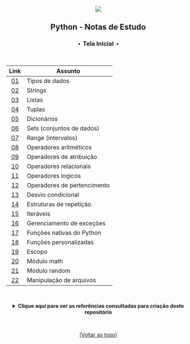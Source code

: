 <div align="center">
	<img src="./assets/python.png">
	<h2>Python - Notas de Estudo</h2>
	<h3>⬝&nbsp; Tela Inicial &nbsp;⬝</h3>
&nbsp;
&nbsp;	

Link  | Assunto
:---: | ---
[01](https://github.com/michelelozada/Python-Study-Notes/blob/main/files/01-tipos-de-dados.md) | Tipos de dados   
[02](https://github.com/michelelozada/Python-Study-Notes/blob/main/files/02-strings.md) | Strings  
[03](https://github.com/michelelozada/Python-Study-Notes/blob/main/files/03-listas.md) | Listas   
[04](https://github.com/michelelozada/Python-Study-Notes/blob/main/files/04-tuplas.md) | Tuplas
[05](https://github.com/michelelozada/Python-Study-Notes/blob/main/files/05-dicionarios.md) | Dicionários
[06](https://github.com/michelelozada/Python-Study-Notes/blob/main/files/06-sets.md) | Sets (conjuntos de dados)
[07](https://github.com/michelelozada/Python-Study-Notes/blob/main/files/07-range.md) | Range (intervalos)
[08](https://github.com/michelelozada/Python-Study-Notes/blob/main/files/08-operadores-aritmeticos.md) | Operadores aritméticos  
[09](https://github.com/michelelozada/Python-Study-Notes/blob/main/files/09-operadores-atribuicao.md) | Operadores de atribuição 
[10](https://github.com/michelelozada/Python-Study-Notes/blob/main/files/10-operadores-relacionais.md) | Operadores relacionais  
[11](https://github.com/michelelozada/Python-Study-Notes/blob/main/files/11-operadores-logicos.md) | Operadores logicos  
[12](https://github.com/michelelozada/Python-Study-Notes/blob/main/files/12-operadores-pertencimento.md) | Operadores de pertencimento 
[13](https://github.com/michelelozada/Python-Study-Notes/blob/main/files/13-desvio-condicional.md) | Desvio condicional
[14](https://github.com/michelelozada/Python-Study-Notes/blob/main/files/14-estruturas-repeticao.md) | Estruturas de repetição
[15](https://github.com/michelelozada/Python-Study-Notes/blob/main/files/15-iteraveis.md) | Iteráveis
[16](https://github.com/michelelozada/Python-Study-Notes/blob/main/files/16-excecoes.md) | Gerenciamento de exceções
[17](https://github.com/michelelozada/Python-Study-Notes/blob/main/files/17-funcoes-nativas.md) | Funções nativas do Python
[18](https://github.com/michelelozada/Python-Study-Notes/blob/main/files/18-funcoes-personalizadas.md) | Funções personalizadas
[19](https://github.com/michelelozada/Python-Study-Notes/blob/main/files/19-escopo.md) | Escopo  
[20](https://github.com/michelelozada/Python-Study-Notes/blob/main/files/20-modulo-math.md) | Módulo math  
[21](https://github.com/michelelozada/Python-Study-Notes/blob/main/files/21-modulo-random.md) | Módulo random  
[22](https://github.com/michelelozada/Python-Study-Notes/blob/main/files/22-manipulacao-arquivos.md) | Manipulação de arquivos 

&nbsp;   

<details>
<summary><strong>Clique aqui para ver as referências consultadas para criação deste repositório</strong></summary>

&nbsp;
&nbsp;   

[Como Pensar Como um Cientista da Computação](https://panda.ime.usp.br/panda/static/pensepy/index.html)  
[Documentação do Python](https://docs.python.org/pt-br/dev/contents.html)  
[Introdução à Computação com Python](https://panda.ime.usp.br/panda/static/cc110/index.html)  
[Pense em Python](https://penseallen.github.io/PensePython2e/)  
[The Best of the Best Practices Guide for Python](https://gist.github.com/sloria/7001839)  
</details>

&nbsp;    

[[Voltar ao topo]](https://github.com/michelelozada/Python-Study-Notes#python---notas-de-estudo)
</div>